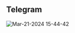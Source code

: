 ## Telegram

![Mar-21-2024 15-44-42](https://github.com/declanelcocks/react-native-animation-playground/assets/2836593/f0fed315-4b2b-4a82-a043-e804c0ae5875)
